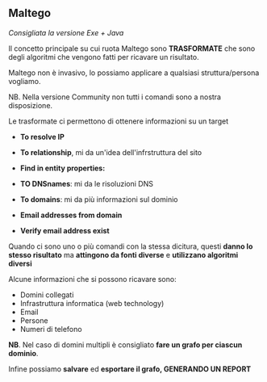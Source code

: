 ## Maltego
*Consigliata la versione Exe + Java*

Il concetto principale su cui ruota Maltego sono **TRASFORMATE** che sono degli algoritmi che vengono fatti per ricavare un risultato.

Maltego non è invasivo, lo possiamo applicare a qualsiasi struttura/persona vogliamo.

NB. Nella versione Community non tutti i comandi sono a nostra disposizione.

Le trasformate ci permettono di ottenere informazioni su un target

- **To resolve IP**
- **To relationship**, mi da un'idea dell'infrstruttura del sito
- **Find in entity properties:**

- **TO DNSnames**: mi da le risoluzioni DNS
- **To domains**: mi da più informazioni sul dominio

- **Email addresses from domain**
- **Verify email address exist**

Quando ci sono uno o più comandi con la stessa dicitura, questi **danno lo stesso risultato** ma **attingono da fonti diverse** e **utilizzano algoritmi diversi**

Alcune informazioni che si possono ricavare sono:
- Domini collegati
- Infrastruttura informatica (web technology)
- Email
- Persone
- Numeri di telefono

**NB**. Nel caso di domini multipli è consigliato **fare un grafo per ciascun dominio**.

Infine possiamo **salvare** ed **esportare il grafo, GENERANDO UN REPORT**